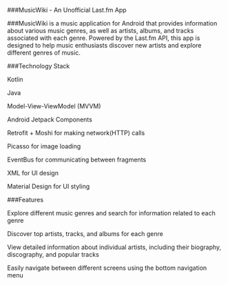 ###MusicWiki - An Unofficial Last.fm App

###MusicWiki is a music application for Android that provides information about various music genres, as well as artists, albums, and tracks associated with each genre. Powered by the Last.fm API, this app is designed to help music enthusiasts discover new artists and explore different genres of music.


###Technology Stack

Kotlin

Java

Model-View-ViewModel (MVVM)

Android Jetpack Components

Retrofit + Moshi for making network(HTTP) calls

Picasso for image loading

EventBus for communicating between fragments

XML for UI design

Material Design for UI styling


###Features

Explore different music genres and search for information related to each genre

Discover top artists, tracks, and albums for each genre

View detailed information about individual artists, including their biography, discography, and popular tracks

Easily navigate between different screens using the bottom navigation menu




